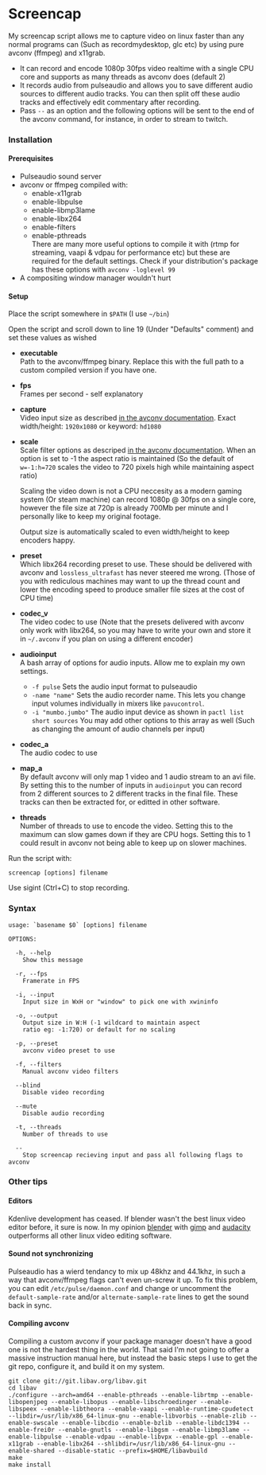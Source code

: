 # Screencap
My screencap script allows me to capture video on linux faster than any normal programs can (Such as recordmydesktop, glc etc) by using pure avconv (ffmpeg) and x11grab.

* It can record and encode 1080p 30fps video realtime with a single CPU core and supports as many threads as avconv does (default 2)
* It records audio from pulseaudio and allows you to save different audio sources to different audio tracks. You can then split off these audio tracks and effectively edit commentary after recording.
* Pass `--` as an option and the following options will be sent to the end of the avconv command, for instance, in order to stream to twitch.

### Installation
#### Prerequisites
* Pulseaudio sound server
* avconv or ffmpeg compiled with:
  * enable-x11grab
  * enable-libpulse
  * enable-libmp3lame
  * enable-libx264
  * enable-filters
  * enable-pthreads  
  There are many more useful options to compile it with (rtmp for streaming, vaapi & vdpau for performance etc) but these are required for the default settings. Check if your distribution's package has these options with `avconv -loglevel 99`
* A compositing window manager wouldn't hurt

#### Setup
Place the script somewhere in `$PATH` (I use `~/bin`)

Open the script and scroll down to line 19 (Under "Defaults" comment) and set these values as wished

* **executable**  
  Path to the avconv/ffmpeg binary. Replace this with the full path to a custom compiled version if you have one.
* **fps**  
  Frames per second - self explanatory
* **capture**  
  Video input size as described [in the avconv documentation](http://libav.org/avconv.html#Video-Options). Exact width/height: `1920x1080` or keyword: `hd1080`
* **scale**  
  Scale filter options as descriped [in the avconv documentation](http://libav.org/avconv.html#scale-1). When an option is set to -1 the aspect ratio is maintained (So the default of `w=-1:h=720` scales the video to 720 pixels high while maintaining aspect ratio)
  
  Scaling the video down is not a CPU neccesity as a modern gaming system (Or steam machine) can record 1080p @ 30fps on a single core, however the file size at 720p is already 700Mb per minute and I personally like to keep my original footage.
  
  Output size is automatically scaled to even width/height to keep encoders happy.
* **preset**  
  Which libx264 recording preset to use. These should be delivered with avconv and `lossless_ultrafast` has never steered me wrong. (Those of you with rediculous machines may want to up the thread count and lower the encoding speed to produce smaller file sizes at the cost of CPU time)
* **codec_v**  
  The video codec to use (Note that the presets delivered with avconv only work with libx264, so you may have to write your own and store it in `~/.avconv` if you plan on using a different encoder)
* **audioinput**  
  A bash array of options for audio inputs. Allow me to explain my own settings.
  * `-f pulse`
    Sets the audio input format to pulseaudio
  * `-name "name"`
    Sets the audio recorder name. This lets you change input volumes individually in mixers like `pavucontrol`.
  * `-i "mumbo.jumbo"`
    The audio input device as shown in `pactl list short sources`
  You may add other options to this array as well (Such as changing the amount of audio channels per input)
* **codec_a**  
  The audio codec to use
* **map_a**  
  By default avconv will only map 1 video and 1 audio stream to an avi file. By setting this to the number of inputs in `audioinput` you can record from 2 different sources to 2 different tracks in the final file. These tracks can then be extracted for, or editted in other software.
* **threads**  
  Number of threads to use to encode the video. Setting this to the maximum can slow games down if they are CPU hogs. Setting this to 1 could result in avconv not being able to keep up on slower machines.

Run the script with:

    screencap [options] filename

Use sigint (Ctrl+C) to stop recording.

### Syntax
    usage: `basename $0` [options] filename

    OPTIONS:

      -h, --help
        Show this message

      -r, --fps
        Framerate in FPS

      -i, --input
        Input size in WxH or "window" to pick one with xwininfo

      -o, --output
        Output size in W:H (-1 wildcard to maintain aspect
        ratio eg: -1:720) or default for no scaling

      -p, --preset
        avconv video preset to use

      -f, --filters
        Manual avconv video filters

      --blind
        Disable video recording

      --mute
        Disable audio recording

      -t, --threads
        Number of threads to use

      --
        Stop screencap recieving input and pass all following flags to avconv

### Other tips
#### Editors
Kdenlive development has ceased. If blender wasn't the best linux video editor before, it sure is now. In my opinion [blender](http://www.blender.org/) with [gimp](http://www.gimp.org/) and [audacity](http://audacity.sourceforge.net/) outperforms all other linux video editing software.

#### Sound not synchronizing
Pulseaudio has a wierd tendancy to mix up 48khz and 44.1khz, in such a way that avconv/ffmpeg flags can't even un-screw it up. To fix this problem, you can edit `/etc/pulse/daemon.conf` and change or uncomment the  `default-sample-rate` and/or `alternate-sample-rate` lines to get the sound back in sync.

#### Compiling avconv
Compiling a custom avconv if your package manager doesn't have a good one is not the hardest thing in the world. That said I'm not going to offer a massive instruction manual here, but instead the basic steps I use to get the git repo, configure it, and build it on my system.

    git clone git://git.libav.org/libav.git
    cd libav
    ./configure --arch=amd64 --enable-pthreads --enable-librtmp --enable-libopenjpeg --enable-libopus --enable-libschroedinger --enable-libspeex --enable-libtheora --enable-vaapi --enable-runtime-cpudetect --libdir=/usr/lib/x86_64-linux-gnu --enable-libvorbis --enable-zlib --enable-swscale --enable-libcdio --enable-bzlib --enable-libdc1394 --enable-frei0r --enable-gnutls --enable-libgsm --enable-libmp3lame --enable-libpulse --enable-vdpau --enable-libvpx --enable-gpl --enable-x11grab --enable-libx264 --shlibdir=/usr/lib/x86_64-linux-gnu --enable-shared --disable-static --prefix=$HOME/libavbuild
    make
    make install